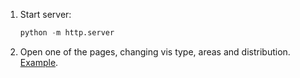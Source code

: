 1. Start server: 

   ``` python 
   python -m http.server
   ```

2. Open one of the pages, changing vis type, areas and distribution. [Example](http://localhost:8000/dotmap.html?polygon=./synthetic-data/data/distance/distance_far.geojson&distribution=./synthetic-data/data/distance/distance.json).
